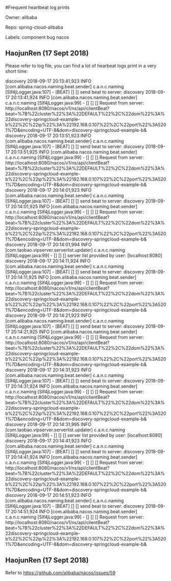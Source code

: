 #Frequent heartbeat log prints

Owner: alibaba

Repo: spring-cloud-alibaba

Labels: component bug nacos 

## HaojunRen (17 Sept 2018)

Please refer to log file, you can find a lot of hearbeat logs print in a very short time:

discovery 2018-09-17 20:13:41,923 INFO [com.alibaba.nacos.naming.beat.sender] c.a.n.c.naming [Slf4jLogger.java:107] - [BEAT] [] [] send beat to server: 
discovery 2018-09-17 20:13:41,924 INFO [com.alibaba.nacos.naming.beat.sender] c.a.n.c.naming [Slf4jLogger.java:99] - [] [] [] Request from server: http://localhost:8080/nacos/v1/ns/api/clientBeat?beat=%7B%22cluster%22%3A%22DEFAULT%22%2C%22dom%22%3A%22discovery-springcloud-example-b%22%2C%22ip%22%3A%22192.168.0.107%22%2C%22port%22%3A5201%7D&encoding=UTF-8&dom=discovery-springcloud-example-b&
discovery 2018-09-17 20:13:51,923 INFO [com.alibaba.nacos.naming.beat.sender] c.a.n.c.naming [Slf4jLogger.java:107] - [BEAT] [] [] send beat to server: 
discovery 2018-09-17 20:13:51,925 INFO [com.alibaba.nacos.naming.beat.sender] c.a.n.c.naming [Slf4jLogger.java:99] - [] [] [] Request from server: http://localhost:8080/nacos/v1/ns/api/clientBeat?beat=%7B%22cluster%22%3A%22DEFAULT%22%2C%22dom%22%3A%22discovery-springcloud-example-b%22%2C%22ip%22%3A%22192.168.0.107%22%2C%22port%22%3A5201%7D&encoding=UTF-8&dom=discovery-springcloud-example-b&
discovery 2018-09-17 20:14:01,923 INFO [com.alibaba.nacos.naming.beat.sender] c.a.n.c.naming [Slf4jLogger.java:107] - [BEAT] [] [] send beat to server: 
discovery 2018-09-17 20:14:01,925 INFO [com.alibaba.nacos.naming.beat.sender] c.a.n.c.naming [Slf4jLogger.java:99] - [] [] [] Request from server: http://localhost:8080/nacos/v1/ns/api/clientBeat?beat=%7B%22cluster%22%3A%22DEFAULT%22%2C%22dom%22%3A%22discovery-springcloud-example-b%22%2C%22ip%22%3A%22192.168.0.107%22%2C%22port%22%3A5201%7D&encoding=UTF-8&dom=discovery-springcloud-example-b&
discovery 2018-09-17 20:14:01,994 INFO [com.taobao.vipserver.serverlist.updater] c.a.n.c.naming [Slf4jLogger.java:99] - [] [] [] server list provided by user: [localhost:8080]
discovery 2018-09-17 20:14:11,924 INFO [com.alibaba.nacos.naming.beat.sender] c.a.n.c.naming [Slf4jLogger.java:107] - [BEAT] [] [] send beat to server: 
discovery 2018-09-17 20:14:11,925 INFO [com.alibaba.nacos.naming.beat.sender] c.a.n.c.naming [Slf4jLogger.java:99] - [] [] [] Request from server: http://localhost:8080/nacos/v1/ns/api/clientBeat?beat=%7B%22cluster%22%3A%22DEFAULT%22%2C%22dom%22%3A%22discovery-springcloud-example-b%22%2C%22ip%22%3A%22192.168.0.107%22%2C%22port%22%3A5201%7D&encoding=UTF-8&dom=discovery-springcloud-example-b&
discovery 2018-09-17 20:14:21,923 INFO [com.alibaba.nacos.naming.beat.sender] c.a.n.c.naming [Slf4jLogger.java:107] - [BEAT] [] [] send beat to server: 
discovery 2018-09-17 20:14:21,925 INFO [com.alibaba.nacos.naming.beat.sender] c.a.n.c.naming [Slf4jLogger.java:99] - [] [] [] Request from server: http://localhost:8080/nacos/v1/ns/api/clientBeat?beat=%7B%22cluster%22%3A%22DEFAULT%22%2C%22dom%22%3A%22discovery-springcloud-example-b%22%2C%22ip%22%3A%22192.168.0.107%22%2C%22port%22%3A5201%7D&encoding=UTF-8&dom=discovery-springcloud-example-b&
discovery 2018-09-17 20:14:31,923 INFO [com.alibaba.nacos.naming.beat.sender] c.a.n.c.naming [Slf4jLogger.java:107] - [BEAT] [] [] send beat to server: 
discovery 2018-09-17 20:14:31,924 INFO [com.alibaba.nacos.naming.beat.sender] c.a.n.c.naming [Slf4jLogger.java:99] - [] [] [] Request from server: http://localhost:8080/nacos/v1/ns/api/clientBeat?beat=%7B%22cluster%22%3A%22DEFAULT%22%2C%22dom%22%3A%22discovery-springcloud-example-b%22%2C%22ip%22%3A%22192.168.0.107%22%2C%22port%22%3A5201%7D&encoding=UTF-8&dom=discovery-springcloud-example-b&
discovery 2018-09-17 20:14:31,995 INFO [com.taobao.vipserver.serverlist.updater] c.a.n.c.naming [Slf4jLogger.java:99] - [] [] [] server list provided by user: [localhost:8080]
discovery 2018-09-17 20:14:41,923 INFO [com.alibaba.nacos.naming.beat.sender] c.a.n.c.naming [Slf4jLogger.java:107] - [BEAT] [] [] send beat to server: 
discovery 2018-09-17 20:14:41,924 INFO [com.alibaba.nacos.naming.beat.sender] c.a.n.c.naming [Slf4jLogger.java:99] - [] [] [] Request from server: http://localhost:8080/nacos/v1/ns/api/clientBeat?beat=%7B%22cluster%22%3A%22DEFAULT%22%2C%22dom%22%3A%22discovery-springcloud-example-b%22%2C%22ip%22%3A%22192.168.0.107%22%2C%22port%22%3A5201%7D&encoding=UTF-8&dom=discovery-springcloud-example-b&
discovery 2018-09-17 20:14:51,923 INFO [com.alibaba.nacos.naming.beat.sender] c.a.n.c.naming [Slf4jLogger.java:107] - [BEAT] [] [] send beat to server: 
discovery 2018-09-17 20:14:51,924 INFO [com.alibaba.nacos.naming.beat.sender] c.a.n.c.naming [Slf4jLogger.java:99] - [] [] [] Request from server: http://localhost:8080/nacos/v1/ns/api/clientBeat?beat=%7B%22cluster%22%3A%22DEFAULT%22%2C%22dom%22%3A%22discovery-springcloud-example-b%22%2C%22ip%22%3A%22192.168.0.107%22%2C%22port%22%3A5201%7D&encoding=UTF-8&dom=discovery-springcloud-example-b&

## HaojunRen (17 Sept 2018)

Refer to https://github.com/alibaba/nacos/issues/59

